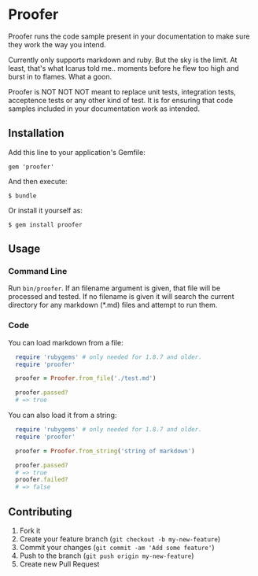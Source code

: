 # Proofer

Proofer runs the code sample present in your documentation to make sure
they work the way you intend.

Currently only supports markdown and ruby. But the sky is the limit. At least,
that's what Icarus told me.. moments before he flew too high and burst in to
flames. What a goon.

Proofer is NOT NOT NOT meant to replace unit tests, integration tests,
acceptence tests or any other kind of test. It is for ensuring that code
samples included in your documentation work as intended.

## Installation

Add this line to your application's Gemfile:

    gem 'proofer'

And then execute:

    $ bundle

Or install it yourself as:

    $ gem install proofer

## Usage

### Command Line

Run `bin/proofer`. If an filename argument is given, that file will be
processed and tested. If no filename is given it will search the current
directory for any markdown (*.md) files and attempt to run them.

### Code

You can load markdown from a file:

```ruby
  require 'rubygems' # only needed for 1.8.7 and older.
  require 'proofer'

  proofer = Proofer.from_file('./test.md')

  proofer.passed?
  # => true
```

You can also load it from a string:

```ruby
  require 'rubygems' # only needed for 1.8.7 and older.
  require 'proofer'

  proofer = Proofer.from_string('string of markdown')

  proofer.passed?
  # => true
  proofer.failed?
  # => false
```


## Contributing

1. Fork it
2. Create your feature branch (`git checkout -b my-new-feature`)
3. Commit your changes (`git commit -am 'Add some feature'`)
4. Push to the branch (`git push origin my-new-feature`)
5. Create new Pull Request
